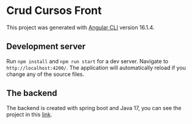 # Crud Cursos Front

This project was generated with [Angular CLI](https://github.com/angular/angular-cli) version 16.1.4.

## Development server

Run `npm install` and `npm run start` for a dev server. Navigate to `http://localhost:4200/`. The application will automatically reload if you change any of the source files.

## The backend
The backend is created with spring boot and Java 17, you can see the project in this [link](https://github.com/MarcoAs25/CrudCursos).
